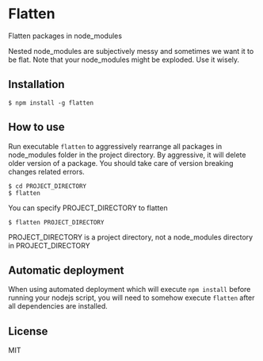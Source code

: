 # Flatten

Flatten packages in node_modules

Nested node_modules are subjectively messy and sometimes we want it to be flat. Note that your node_modules might be exploded. Use it wisely.

## Installation

```
$ npm install -g flatten
```

## How to use

Run executable `flatten` to aggressively rearrange all packages in node_modules folder in the project directory. By aggressive, it will delete older version of a package. You should take care of version breaking changes related errors.

```
$ cd PROJECT_DIRECTORY
$ flatten
```

You can specify PROJECT_DIRECTORY to flatten

```
$ flatten PROJECT_DIRECTORY
```

PROJECT_DIRECTORY is a project directory, not a node_modules directory in PROJECT_DIRECTORY

## Automatic deployment

When using automated deployment which will execute `npm install` before running your nodejs script, you will need to somehow execute `flatten` after all dependencies are installed. 

## License

MIT
